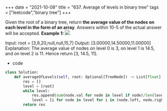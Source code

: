 +++ 
date = "2021-10-08"
title = "637. Average of levels in binary tree"
tags = ["leetcode","binary tree"]
+++


Given the root of a binary tree, return __the average value of the nodes on each level in the form of an array__. Answers within 10-5 of the actual answer will be accepted. 
**Example 1:**
![](https://assets.leetcode.com/uploads/2021/03/09/avg1-tree.jpg)

Input: root = [3,9,20,null,null,15,7] Output: [3.00000,14.50000,11.00000] Explanation: The average value of nodes on level 0 is 3, on level 1 is 14.5, and on level 2 is 11. Hence return [3, 14.5, 11].
- code
```py
class Solution:
    def averageOfLevels(self, root: Optional[TreeNode]) -> List[float]:
        res = []
        level = [root]
        while level:
            res.append(sum(node.val for node in level if node)/len(level))
            level = [i for node in level for i in (node.left, node.right) if i]
        return res

```
